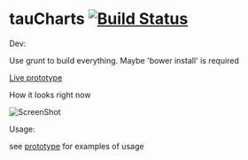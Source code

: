 tauCharts [![Build Status](https://travis-ci.org/TargetProcess/tauCharts.png?branch=master)](https://travis-ci.org/TargetProcess/tauCharts)
=========

Dev: 

Use grunt to build everything. Maybe 'bower install' is required

[Live prototype](http://rawgithub.com/TargetProcess/tauCharts/master/prototype/index.html)

How it looks right now

![ScreenShot](http://www.taucharts.com/images/charts.png)

Usage:

see [prototype](https://github.com/TargetProcess/tauCharts/tree/master/prototype) for examples of usage
